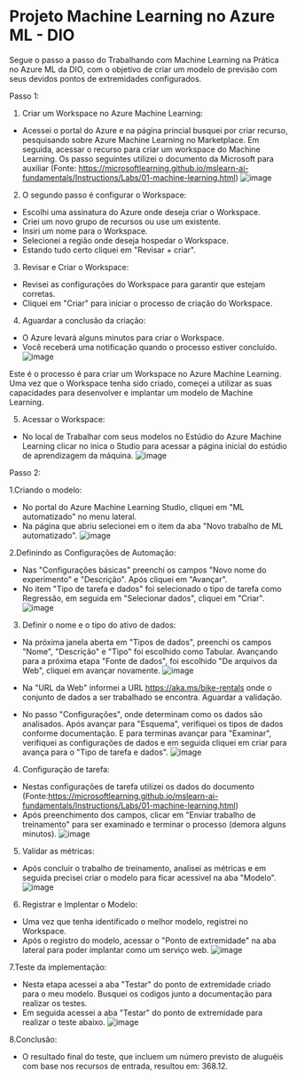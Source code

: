 # Projeto Machine Learning no Azure ML - DIO

Segue o passo a passo do Trabalhando com Machine Learning na Prática no Azure ML da DIO, com o objetivo de criar um modelo de previsão com seus devidos pontos de extremidades configurados.

Passo 1:
1. Criar um Workspace no Azure Machine Learning:
- Acessei o portal do Azure e na página princial busquei por criar recurso, pesquisando sobre Azure Machine Learning no Marketplace. Em seguida, acessar o recurso para criar um workspace do Machine Learning. Os passo seguintes utilizei o documento da Microsoft para auxiliar (Fonte: https://microsoftlearning.github.io/mslearn-ai-fundamentals/Instructions/Labs/01-machine-learning.html)
![image](https://github.com/Andrelpavan/ProjetoAzureML/assets/69944259/9d233139-34be-433b-8a4b-267ec069d3e8)

2. O segundo passo é configurar o Workspace:
- Escolhi uma assinatura do Azure onde deseja criar o Workspace.
- Criei um novo grupo de recursos ou use um existente.
- Insiri um nome para o Workspace.
- Selecionei a região onde deseja hospedar o Workspace.
- Estando tudo certo cliquei em "Revisar + criar".

3. Revisar e Criar o Workspace:
- Revisei as configurações do Workspace para garantir que estejam corretas.
- Cliquei em "Criar" para iniciar o processo de criação do Workspace.

4. Aguardar a conclusão da criação:
- O Azure levará alguns minutos para criar o Workspace.
- Você receberá uma notificação quando o processo estiver concluído.
![image](https://github.com/Andrelpavan/ProjetoAzureML/assets/69944259/47fc2d15-8908-43b2-80c5-443afc359f89)

Este é o processo é para criar um Workspace no Azure Machine Learning. Uma vez que o Workspace tenha sido criado, começei a utilizar as suas capacidades para desenvolver e implantar um modelo de Machine Learning.

5. Acessar o Workspace:
- No local de Trabalhar com seus modelos no Estúdio do Azure Machine Learning clicar no inica o Studio para acessar a página inicial do estúdio de aprendizagem da máquina.
![image](https://github.com/Andrelpavan/ProjetoAzureML/assets/69944259/ee080de2-6077-408b-8624-668cd99a0622)

Passo 2: 

1.Criando o modelo:
- No portal do Azure Machine Learning Studio, cliquei em "ML automatizado" no menu lateral.
- Na página que abriu selecionei em o item da aba "Novo trabalho de ML automatizado".
![image](https://github.com/Andrelpavan/ProjetoAzureML/assets/69944259/b9114914-3104-4869-976e-f366b9ca7eca)

2.Definindo as Configurações de Automação:
- Nas "Configurações básicas" preenchi os campos "Novo nome do experimento" e "Descrição". Após cliquei em "Avançar".
- No item "Tipo de tarefa e dados" foi selecionado o tipo de tarefa como Regressão, em seguida em "Selecionar dados", cliquei em "Criar".
  ![image](https://github.com/Andrelpavan/ProjetoAzureML/assets/69944259/707e42a5-12c5-49f4-a35e-417dc5915ba8)

3. Definir o nome e o tipo do ativo de dados:
- Na próxima janela aberta em "Tipos de dados", preenchi os campos "Nome", "Descrição" e "Tipo" foi escolhido como Tabular.
  Avançando para a próxima etapa "Fonte de dados", foi escolhido "De arquivos da Web", cliquei em avançar novamente.
  ![image](https://github.com/Andrelpavan/ProjetoAzureML/assets/69944259/9f133e36-d104-409c-ab8e-d3545a4db480)

- Na "URL da Web" informei a URL https://aka.ms/bike-rentals onde o conjunto de dados a ser trabalhado se encontra. Aguardar a validação.
- No passo "Configurações", onde determinam como os dados são analisados. Após avançar para "Esquema", verifiquei os tipos de dados conforme documentação. E para terminas avançar para "Examinar", verifiquei as configurações de dados e em seguida cliquei em criar para avança para o "Tipo de tarefa e dados".
![image](https://github.com/Andrelpavan/ProjetoAzureML/assets/69944259/3dcbf04b-714f-48ed-94ce-051353d8362e)

4. Configuração de tarefa:
- Nestas configurações de tarefa utilizei os dados do documento (Fonte:https://microsoftlearning.github.io/mslearn-ai-fundamentals/Instructions/Labs/01-machine-learning.html)
- Após preenchimento dos campos, clicar em "Enviar trabalho de treinamento" para ser examinado e terminar o processo (demora alguns minutos).
![image](https://github.com/Andrelpavan/ProjetoAzureML/assets/69944259/99d69ffa-5b5f-485f-a9ad-49d21addba32)

5. Validar as métricas:
- Após concluir o trabalho de treinamento, analisei as métricas e em seguida precisei criar o modelo para ficar acessivel na aba "Modelo".
![image](https://github.com/Andrelpavan/ProjetoAzureML/assets/69944259/7f927e39-b153-4c7d-b8fd-8def2688fc24)

6. Registrar e Implentar o Modelo:
- Uma vez que tenha identificado o melhor modelo, registrei no Workspace.
- Após o registro do modelo, acessar o "Ponto de extremidade" na aba lateral para poder  implantar como um serviço web.
  ![image](https://github.com/Andrelpavan/ProjetoAzureML/assets/69944259/c28b6ad8-e144-49eb-89f7-4a0d1d23705e)

7.Teste da implementação:
- Nesta etapa acessei a aba "Testar" do ponto de extremidade criado para o meu modelo. Busquei os codigos junto a documentação para realizar os testes.
- Em seguida acessei a aba "Testar" do ponto de extremidade para realizar o teste abaixo.
![image](https://github.com/Andrelpavan/ProjetoAzureML/assets/69944259/578706f8-ea4a-4bb2-aece-a528b4dab260)

8.Conclusão:
- O resultado final do teste, que incluem um número previsto de aluguéis com base nos recursos de entrada, resultou em: 368.12.


